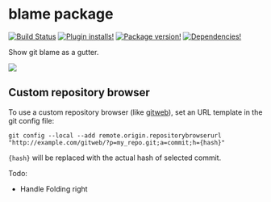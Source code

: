 # blame package

[![Build Status](https://img.shields.io/travis/josa42/atom-blame.svg?style=flat-square)](https://travis-ci.org/josa42/atom-blame)
[![Plugin installs!](https://img.shields.io/apm/dm/blame.svg?style=flat-square)](https://atom.io/packages/blame)
[![Package version!](https://img.shields.io/apm/v/blame.svg?style=flat-square)](https://atom.io/packages/blame)
[![Dependencies!](https://img.shields.io/david/josa42/atom-blame.svg?style=flat-square)](https://david-dm.org/josa42/atom-blame)

Show git blame as a gutter.

![](https://raw.githubusercontent.com/josa42/atom-blame/master/screenshot.png)


## Custom repository browser

To use a custom repository browser (like [gitweb](http://git-scm.com/docs/gitweb)), set an URL template in the git config file:

    git config --local --add remote.origin.repositorybrowserurl "http://example.com/gitweb/?p=my_repo.git;a=commit;h={hash}"

`{hash}` will be replaced with the actual hash of selected commit.

Todo:
* Handle Folding right
